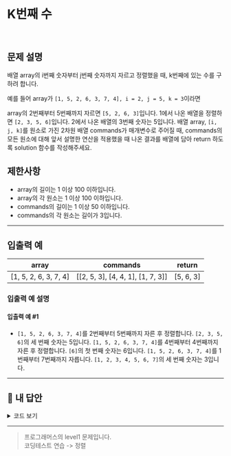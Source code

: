 # K번째 수

<br/>

## 문제 설명

배열 array의 i번째 숫자부터 j번째 숫자까지 자르고 정렬했을 때, k번째에 있는 수를 구하려 합니다.

예를 들어 array가 `[1, 5, 2, 6, 3, 7, 4], i = 2, j = 5, k = 3`이라면

array의 2번째부터 5번째까지 자르면 `[5, 2, 6, 3]`입니다.
1에서 나온 배열을 정렬하면 `[2, 3, 5, 6]`입니다.
2에서 나온 배열의 3번째 숫자는 5입니다.
배열 array, `[i, j, k]`를 원소로 가진 2차원 배열 commands가 매개변수로 주어질 때, commands의 모든 원소에 대해 앞서 설명한 연산을 적용했을 때 나온 결과를 배열에 담아 return 하도록 solution 함수를 작성해주세요.

## 제한사항

- array의 길이는 1 이상 100 이하입니다.
- array의 각 원소는 1 이상 100 이하입니다.
- commands의 길이는 1 이상 50 이하입니다.
- commands의 각 원소는 길이가 3입니다.

---

## 입출력 예

|         array         |             commands              |  return   |
| :-------------------: | :-------------------------------: | :-------: |
| [1, 5, 2, 6, 3, 7, 4] | [[2, 5, 3], [4, 4, 1], [1, 7, 3]] | [5, 6, 3] |

### 입출력 예 설명

#### 입출력 예 #1

- `[1, 5, 2, 6, 3, 7, 4]`를 2번째부터 5번째까지 자른 후 정렬합니다. `[2, 3, 5, 6]`의 세 번째 숫자는 5입니다.
  `[1, 5, 2, 6, 3, 7, 4]`를 4번째부터 4번째까지 자른 후 정렬합니다. `[6]`의 첫 번째 숫자는 6입니다.
  `[1, 5, 2, 6, 3, 7, 4]`를 1번째부터 7번째까지 자릅니다. `[1, 2, 3, 4, 5, 6, 7]`의 세 번째 숫자는 3입니다.

---

## 🐤 내 답안

<details>
<summary>코드 보기</summary>
<div markdown="1">

```js
function solution(array, commands) {
  const answer = [];

  for (let idx = 0; idx < commands.length; idx++) {
    const i = commands[idx][0];
    const j = commands[idx][1];
    const k = commands[idx][2];

    // array를 i번째 부터 j번째까지 자른 결과를 저장
    const result = array.slice(i - 1, j).sort((a, b) => {
      return a - b; // 오름차순
      // return a > b ? 1 : -1;
    });
    answer.push(result[k - 1]);
  }
  return answer;
}
```

</div>
</details>

---

> 프로그래머스의 level1 문제입니다.<br />
> 코딩테스트 연습 -> 정렬
